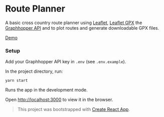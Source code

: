 # Route Planner

A basic cross country route planner using [Leaflet](https://leafletjs.com/), [Leaflet GPX](https://github.com/mpetazzoni/leaflet-gpx) the [Graphhopper API](https://www.graphhopper.com/) and to plot routes and generate downloadable GPX files.

[Demo](https://dw-route-builder.vercel.app/)

### Setup

Add your Graphhopper API key in `.env` (see `.env.example`).

In the project directory, run:

`yarn start`

Runs the app in the development mode.

Open [http://localhost:3000](http://localhost:3000) to view it in the browser.

> This project was bootstrapped with [Create React App](https://github.com/facebook/create-react-app).
